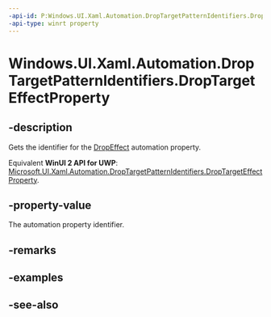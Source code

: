 ```yaml
---
-api-id: P:Windows.UI.Xaml.Automation.DropTargetPatternIdentifiers.DropTargetEffectProperty
-api-type: winrt property
---
```


<!-- Property syntax
public Windows.UI.Xaml.Automation.AutomationProperty DropTargetEffectProperty { get; }
-->

# Windows.UI.Xaml.Automation.DropTargetPatternIdentifiers.DropTargetEffectProperty

## -description
Gets the identifier for the [DropEffect](../windows.ui.xaml.automation.provider/idroptargetprovider_dropeffect.md) automation property.

Equivalent **WinUI 2 API for UWP**: [Microsoft.UI.Xaml.Automation.DropTargetPatternIdentifiers.DropTargetEffectProperty](/windows/winui/api/microsoft.ui.xaml.automation.droptargetpatternidentifiers.droptargeteffectproperty).

## -property-value
The automation property identifier.

## -remarks

## -examples

## -see-also
